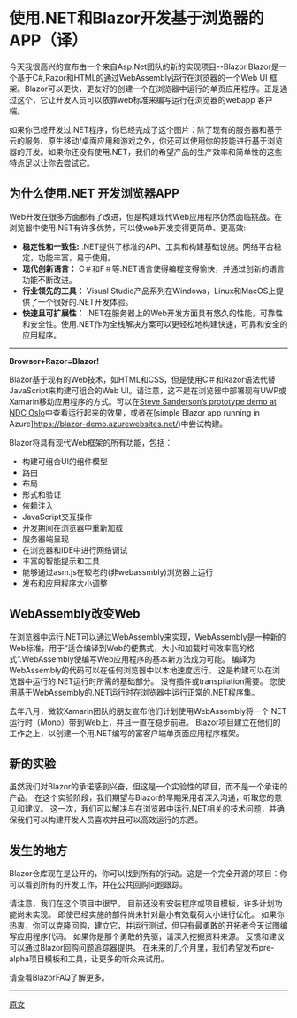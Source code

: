 # 使用.NET和Blazor开发基于浏览器的APP（译）

今天我很高兴的宣布由一个来自Asp.Net团队的新的实现项目--Blazor.Blazor是一个基于C#,Razor和HTML的通过WebAssembly运行在浏览器的一个Web UI 框架。Blazor可以更快，更友好的创建一个在浏览器中运行的单页应用程序。正是通过这个，它让开发人员可以依靠web标准来编写运行在浏览器的webapp 客户端。

如果你已经开发过.NET程序，你已经完成了这个图片：除了现有的服务器和基于云的服务、原生移动/桌面应用和游戏之外，你还可以使用你的技能进行基于浏览器的开发。如果你还没有使用.NET，我们的希望产品的生产效率和简单性的这些特点足以让你去尝试它。

## 为什么使用.NET 开发浏览器APP

Web开发在很多方面都有了改进，但是构建现代Web应用程序仍然面临挑战。在浏览器中使用.NET有许多优势，可以使web开发变得更简单、更高效:

* **稳定性和一致性:** .NET提供了标准的API、工具和构建基础设施。网络平台稳定，功能丰富，易于使用。
* **现代创新语言：** C＃和F＃等.NET语言使得编程变得愉快，并通过创新的语言功能不断改进。
* **行业领先的工具：** Visual Studio产品系列在Windows，Linux和MacOS上提供了一个很好的.NET开发体验。
* **快速且可扩展性：** .NET在服务器上的Web开发方面具有悠久的性能，可靠性和安全性。使用.NET作为全栈解决方案可以更轻松地构建快速，可靠和安全的应用程序。

---

**Browser+Razor=Blazor!**

Blazor基于现有的Web技术，如HTML和CSS，但是使用C＃和Razor语法代替JavaScript来构建可组合的Web UI。请注意，这不是在浏览器中部署现有UWP或Xamarin移动应用程序的方式。可以在[Steve Sanderson’s prototype demo at NDC Oslo](https://www.youtube.com/watch?v=MiLAE6HMr10&feature=youtu.be&t=31m45s)中查看运行起来的效果，或者在[simple Blazor app running in Azure]https://blazor-demo.azurewebsites.net/)中尝试构建。

Blazor将具有现代Web框架的所有功能，包括：

* 构建可组合UI的组件模型
* 路由
* 布局
* 形式和验证
* 依赖注入
* JavaScript交互操作
* 开发期间在浏览器中重新加载
* 服务器端呈现
* 在浏览器和IDE中进行网络调试
* 丰富的智能提示和工具
* 能够通过asm.js在较老的(非webassmbly)浏览器上运行
* 发布和应用程序大小调整

## WebAssembly改变Web

在浏览器中运行.NET可以通过WebAssembly来实现，WebAssembly是一种新的Web标准，用于“适合编译到Web的便携式，大小和加载时间效率高的格式”.WebAssembly使编写Web应用程序的基本新方法成为可能。 编译为WebAssembly的代码可以在任何浏览器中以本地速度运行。 这是构建可以在浏览器中运行的.NET运行时所需的基础部分。 没有插件或transpilation需要。 您使用基于WebAssembly的.NET运行时在浏览器中运行正常的.NET程序集。

去年八月，微软Xamarin团队的朋友宣布他们计划使用WebAssembly将一个.NET运行时（Mono）带到Web上，并且一直在稳步前进。 Blazor项目建立在他们的工作之上，以创建一个用.NET编写的富客户端单页面应用程序框架。

## 新的实验

虽然我们对Blazor的承诺感到兴奋，但这是一个实验性的项目，而不是一个承诺的产品。 在这个实验阶段，我们期望与Blazor的早期采用者深入沟通，听取您的意见和建议。 这一次，我们可以解决与在浏览器中运行.NET相关的技术问题，并确保我们可以构建开发人员喜欢并且可以高效运行的东西。

## 发生的地方

Blazor仓库现在是公开的，你可以找到所有的行动。这是一个完全开源的项目：你可以看到所有的开发工作，并在公共回购问题跟踪。

请注意，我们在这个项目中很早。 目前还没有安装程序或项目模板，许多计划功能尚未实现。 即使已经实施的部件尚未针对最小有效载荷大小进行优化。 如果你热衷，你可以克隆回购，建立它，并运行测试，但只有最勇敢的开拓者今天试图编写应用程序代码。 如果你是那个勇敢的先驱，请深入挖掘资料来源。 反馈和建议可以通过Blazor回购问题追踪器提供。 在未来的几个月里，我们希望发布pre-alpha项目模板和工具，让更多的听众来试用。

请查看BlazorFAQ了解更多。

---

[原文](https://blogs.msdn.microsoft.com/webdev/2018/02/06/blazor-experimental-project/)
